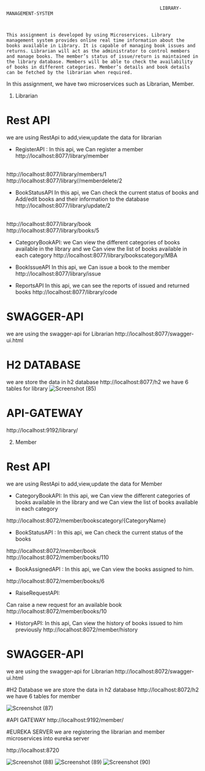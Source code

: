                                                             LIBRARY-MANAGEMENT-SYSTEM 
                                                  
                                                                          
                                                                          This assignment is developed by using Microservices. Library management system provides online real time information about the books available in Library. It is capable of managing book issues and returns. Librarian will act as the administrator to control members and manage books. The member’s status of issue/return is maintained in the library database. Members will be able to check the availability of books in different categories. Member’s details and book details can be fetched by the librarian when required. 
                                                                          
 In this assignment, we have two microservices such as Librarian, Member.
 1. Librarian
 
 # Rest API
we are using RestApi to add,view,update the data for librarian

*  RegisterAPI :
In this api, we Can register a member
http://localhost:8077/library/member
<br>
http://localhost:8077/library/members/1
<br>
http://localhost:8077/library//memberdelete/2

*  BookStatusAPI
In this api, we Can check the current status of books and Add/edit books and their information to the database
http://localhost:8077/library/update/2
<br>
http://localhost:8077/library/book
<br>
http://localhost:8077/library/books/5

*  CategoryBookAPI:
we Can view the different categories of books available in the library and we Can view the list of books available in each category
http://localhost:8077/library/bookscategory/MBA

*  BookIssueAPI
In this api, we Can issue a book to the member
http://localhost:8077/library/issue

*  ReportsAPI
In this api, we can see the reports of issued and returned books
http://localhost:8077/library/code

# SWAGGER-API
we are using the swagger-api for Librarian
http://localhost:8077/swagger-ui.html

# H2 DATABASE

we are store the data in h2 database
http://localhost:8077/h2
we have 6 tables for library
![Screenshot (85)](https://user-images.githubusercontent.com/113039639/188908425-9dbb1e47-96a0-4344-8702-662d3b2b1c78.png)

# API-GATEWAY 
http://localhost:9192/library/

2. Member

# Rest API
we are using RestApi to add,view,update the data for Member

*  CategoryBookAPI:
In this api, we Can view the different categories of books available in the library and we Can view the list of books available in each category

http://localhost:8072/member/bookscategory/{CategoryName}

*  BookStatusAPI :
In this api, we Can check the current status of the books

http://localhost:8072/member/book
<br>
http://localhost:8072/member/books/110

*  BookAssignedAPI :
In this api, we Can view the books assigned to him.

http://localhost:8072/member/books/6

*  RaiseRequestAPI:

Can raise a new request for an available book
http://localhost:8072/member/books/10

*  HistoryAPI:
In this api, Can view the history of books issued to him previously
http://localhost:8072/member/history

# SWAGGER-API
we are using the swagger-api for Librarian
http://localhost:8072/swagger-ui.html

#H2 Database
we are store the data in h2 database
http://localhost:8072/h2
we have 6 tables for member

![Screenshot (87)](https://user-images.githubusercontent.com/113039639/188909762-83f6b017-7e56-4f3c-a6da-a525132318f5.png)

#API GATEWAY
http://localhost:9192/member/

#EUREKA SERVER
 we are registering the librarian and member microservices into eureka server

http://localhost:8720

![Screenshot (88)](https://user-images.githubusercontent.com/113039639/188912076-7678593c-f491-4751-9f7a-62136af0996c.png)
![Screenshot (89)](https://user-images.githubusercontent.com/113039639/188912150-b223a85f-0fac-410f-bf32-d5407e5a3d92.png)
![Screenshot (90)](https://user-images.githubusercontent.com/113039639/188912230-afc408b1-f257-4bff-99ac-eecc0dd43f2e.png)


